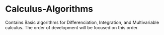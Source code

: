# Calculus-Algorithms

Contains Basic algorithms for Differenciation, Integration, and Multivariable calculus. The order of development will be focused on this order.

